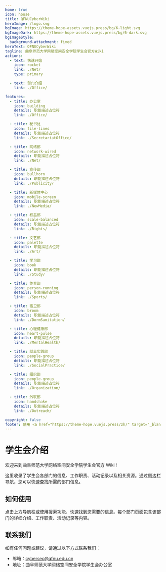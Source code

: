 ```yaml
---
home: true
icon: house
title: QFNUCyberWiki
heroImage: /logo.svg
bgImage: https://theme-hope-assets.vuejs.press/bg/6-light.svg
bgImageDark: https://theme-hope-assets.vuejs.press/bg/6-dark.svg
bgImageStyle:
  background-attachment: fixed
heroText: QFNUCyberWiki
tagline: 曲阜师范大学网络空间安全学院学生会官方Wiki
actions:
  - text: 快速开始
    icon: rocket
    link: ./Net/
    type: primary

  - text: 部门介绍
    link: ./Office/

features:
  - title: 办公室
    icon: building
    details: 职能描述占位符
    link: ./Office/

  - title: 秘书处
    icon: file-lines
    details: 职能描述占位符
    link: ./SecretariatOffice/

  - title: 网络部
    icon: network-wired
    details: 职能描述占位符
    link: ./Net/

  - title: 宣传部
    icon: bullhorn
    details: 职能描述占位符
    link: ./Publicity/

  - title: 新媒体中心
    icon: mobile-screen
    details: 职能描述占位符
    link: ./NewMedia/

  - title: 权益部
    icon: scale-balanced
    details: 职能描述占位符
    link: ./Rights/

  - title: 文艺部
    icon: palette
    details: 职能描述占位符
    link: ./Art/

  - title: 学习部
    icon: book
    details: 职能描述占位符
    link: ./Study/

  - title: 体育部
    icon: person-running
    details: 职能描述占位符
    link: ./Sports/

  - title: 宿卫部
    icon: broom
    details: 职能描述占位符
    link: ./DormSanitation/

  - title: 心理健康部
    icon: heart-pulse
    details: 职能描述占位符
    link: ./MentalHealth/

  - title: 就业实践部
    icon: people-group
    details: 职能描述占位符
    link: ./SocialPractice/

  - title: 组织部
    icon: people-group
    details: 职能描述占位符
    link: ./Organization/

  - title: 外联部
    icon: handshake
    details: 职能描述占位符
    link: ./Outreach/

copyright: false
footer: 使用 <a href="https://theme-hope.vuejs.press/zh/" target="_blank">VuePress Theme Hope</a> 主题 | MIT 协议, 版权所有 © 2025-至今 QFNUCyberWiki
---
```


# 学生会介绍

欢迎来到曲阜师范大学网络空间安全学院学生会官方 Wiki！

这里收录了学生会各部门的信息、工作职责、活动记录以及相关资源。通过侧边栏导航，您可以快速查找所需的部门信息。

## 如何使用

点击上方导航栏或使用搜索功能，快速找到您需要的信息。每个部门页面包含该部门的详细介绍、工作职责、活动记录等内容。

## 联系我们

如有任何问题或建议，请通过以下方式联系我们：

- 邮箱：cybersec@qfnu.edu.cn
- 地址：曲阜师范大学网络空间安全学院学生会办公室
